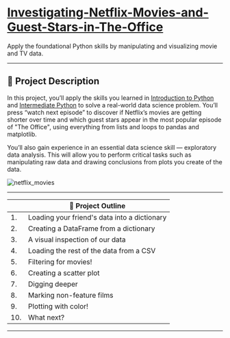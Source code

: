 # [Investigating-Netflix-Movies-and-Guest-Stars-in-The-Office](https://app.datacamp.com/learn/projects/entertainment-data)
Apply the foundational Python skills by manipulating and visualizing movie and TV data.


--------

## 📌 Project Description
In this project, you’ll apply the skills you learned in [Introduction to Python](https://app.datacamp.com/learn/courses/intro-to-python-for-data-science) and [Intermediate Python](https://app.datacamp.com/learn/courses/intermediate-python) to solve a real-world data science problem. You’ll press “watch next episode” to discover if Netflix’s movies are getting shorter over time and which guest stars appear in the most popular episode of "The Office", using everything from lists and loops to pandas and matplotlib.

You’ll also gain experience in an essential data science skill — exploratory data analysis. This will allow you to perform critical tasks such as manipulating raw data and drawing conclusions from plots you create of the data. 

![netflix_movies](https://user-images.githubusercontent.com/84027648/152314134-44bef2de-2f15-4b57-bb88-2adb9b207a10.png)


------




||🎯 Project Outline|
|--|--|
|1.| Loading your friend's data into a dictionary|
|2.| Creating a DataFrame from a dictionary|
|3.| A visual inspection of our data|
|4.| Loading the rest of the data from a CSV|
|5.|Filtering for movies!|
|6.| Creating a scatter plot|
|7.| Digging deeper|
|8.| Marking non-feature films|
|9.| Plotting with color!|
|10.| What next?|


------
